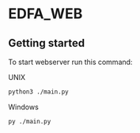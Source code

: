 # EDFA_WEB

## Getting started

To start webserver run this command:


UNIX
```bash
python3 ./main.py
```

Windows
```bash
py ./main.py
```


